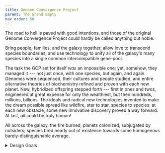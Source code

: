 ```yaml
---
title: Genome Convergence Project
parent: The Grand Empty
nav_order: 60
---
```


The road to hell is paved with good intentions, and those of the original Genome Convergence Project could hardly be called anything but noble.

Bring people, families, and the galaxy together, allow love to transcend species boundaries, and use technology to unify all of the galaxy's many species into a single common intercompatible gene-pool.

The task the GCP set for itself _was_ an impossible one; yet, somehow, they managed it --- not just once, with one species, but again, and again. Genomes were sequenced, their cultures and people studied, and entire alternative theories of biochemistry refined and proven with each new planet. New, hybridized offspring stepped forth --- first in ones and twos, engineered at great expense for only the wealthiest, but then hundreds, millions, billions. The ideals and radical new technologies invented to make the dream possible spread like wildfire, star to star, species to species; at each new obstacle, some new innovative discovery proved a way forward. At last, _all_ could be truly human!

All across the galaxy, the fire burned; planets colonized, subjugated by outsiders; species bred nearly out of existence towards some homogenous barely-distinguishable average. 

<details markdown="block">
<summary>Design Goals</summary>

  {: .note-title}
  > Design Goals
  > 
  > Explore a society where romance itself is commodified as part of a hypercapitalist market economy. Detail the fundamental and systematic obstacles to interspecies equity in a massively cosmopolitan society.
  >
  > Engage with reconstructive elaborations on fantasy and sci-fi tropes. Develop unique characters, cultures, and social situations that connect with each other in unusual and unexpected ways.
  > 
  > Explore and justify the existence of interspecies intersexuality and reproductive hybridization. Enable readers to engage with fantasies about character sexuality and erogeny.

</details>

